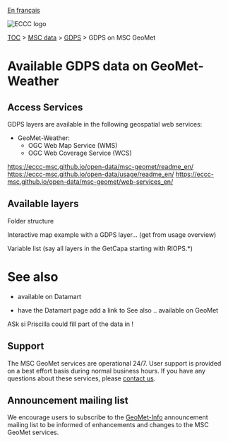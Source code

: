 [En français](readme_gdps-geomet_en.md)

![ECCC logo](../../img_eccc-logo.png)

[TOC](../../readme_en.md) > [MSC data](../readme_en.md) > [GDPS](readme_gdps_en.md) > GDPS on MSC GeoMet

# Available GDPS data on GeoMet-Weather

## Access Services

GDPS layers are available in the following geospatial web services:
* GeoMet-Weather:
    * OGC Web Map Service (WMS)
    * OGC Web Coverage Service (WCS)

https://eccc-msc.github.io/open-data/msc-geomet/readme_en/
https://eccc-msc.github.io/open-data/usage/readme_en/
https://eccc-msc.github.io/open-data/msc-geomet/web-services_en/


## Available layers

Folder structure 

Interactive map example with a GDPS layer... (get from usage overview)

Variable list (say all layers in the GetCapa starting with RIOPS.*)



# See also

* available on Datamart

+ have the Datamart page add a link to See also .. available on GeoMet

ASk si Priscilla could fill part of the data in !



## Support

The MSC GeoMet services are operational 24/7. User support is provided on a best effort basis during normal business hours. If you have any questions about these services, please [contact us](https://weather.gc.ca/mainmenu/contact_us_e.html).


## Announcement mailing list

We encourage users to subscribe to the [GeoMet-Info](https://lists.ec.gc.ca/cgi-bin/mailman/listinfo/geomet-info) announcement mailing list to be informed of enhancements and changes to the MSC GeoMet services.